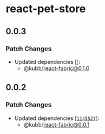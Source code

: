 # react-pet-store

## 0.0.3

### Patch Changes

- Updated dependencies []:
  - @kubb/react-fabric@0.1.0

## 0.0.2

### Patch Changes

- Updated dependencies [[`1145527`](https://github.com/kubb-labs/fabric/commit/1145527323c10e9a066de8ec9fd79ca439963d3b)]:
  - @kubb/react-fabric@0.0.1

